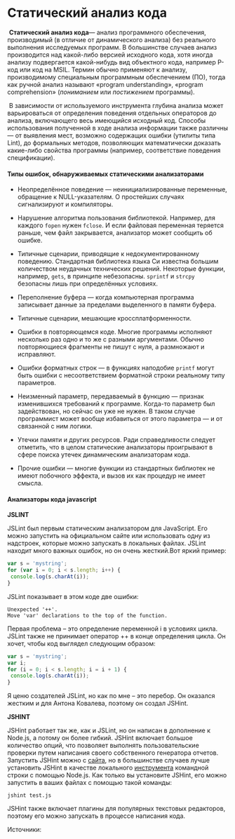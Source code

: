 # Статический анализ кода



​	**Статический анализ кода**— анализ программного обеспечения, производимый (в отличие от динамического анализа) без реального выполнения исследуемых программ. В большинстве случаев анализ производится над какой-либо версией исходного кода, хотя иногда анализу подвергается какой-нибудь вид объектного кода, например P-код или код на MSIL. Термин обычно применяют к анализу, производимому специальным программным обеспечением (ПО), тогда как ручной анализ называют «program understanding», «program comprehension» (*пониманием* или *постижением* программы).

​	В зависимости от используемого инструмента глубина анализа может варьироваться от определения поведения отдельных операторов до анализа, включающего весь имеющийся исходный код. Способы использования полученной в ходе анализа информации также различны — от выявления мест, возможно содержащих ошибки (утилиты типа Lint), до формальных методов, позволяющих математически доказать какие-либо свойства программы (например, соответствие поведения спецификации).

#### Типы ошибок, обнаруживаемых статическими анализаторами

- Неопределённое поведение — неинициализированные переменные, обращение к NULL-указателям. О простейших случаях сигнализируют и компиляторы.
- Нарушение алгоритма пользования библиотекой. Например, для каждого `fopen` нужен `fclose`. И если файловая переменная теряется раньше, чем файл закрывается, анализатор может сообщить об ошибке.
- Типичные сценарии, приводящие к недокументированному поведению. Стандартная библиотека языка Си известна большим количеством неудачных технических решений. Некоторые функции, например, `gets`, в принципе небезопасны. `sprintf` и `strcpy` безопасны лишь при определённых условиях.
- Переполнение буфера — когда компьютерная программа записывает данные за пределами выделенного в памяти буфера.

- Типичные сценарии, мешающие кроссплатформенности.
- Ошибки в повторяющемся коде. Многие программы исполняют несколько раз одно и то же с разными аргументами. Обычно повторяющиеся фрагменты не пишут с нуля, а размножают и исправляют.
- Ошибки форматных строк — в функциях наподобие `printf` могут быть ошибки с несоответствием форматной строки реальному типу параметров.
- Неизменный параметр, передаваемый в функцию — признак изменившихся требований к программе. Когда-то параметр был задействован, но сейчас он уже не нужен. В таком случае программист может вообще избавиться от этого параметра — и от связанной с ним логики.
- Утечки памяти и других ресурсов. Ради справедливости следует отметить, что в целом статические анализаторы проигрывают в сфере поиска утечек динамическим анализаторам кода.
- Прочие ошибки — многие функции из стандартных библиотек не имеют побочного эффекта, и вызов их как процедур не имеет смысла.



#### Анализаторы кода javascript

**JSLINT**

JSLint был первым статическим анализатором для JavaScript. Его можно запустить на официальном сайте или использовать одну из надстроек, которые можно запускать в локальных файлах. JSLint находит много важных ошибок, но он очень жесткий.Вот яркий пример:



```javascript
var s = 'mystring';
for (var i = 0; i < s.length; i++) {
 console.log(s.charAt(i));
}
```



JSLint показывает в этом коде две ошибки:



```
Unexpected '++'.
Move 'var' declarations to the top of the function.
```



Первая проблема – это определение переменной i в условиях цикла. JSLint также не принимает оператор ++ в конце определения цикла. Он хочет, чтобы код выглядел следующим образом:



```javascript
var s = 'mystring';
var i;
for (i = 0; i < s.length; i = i + 1) {
 console.log(s.charAt(i));
}
```



Я ценю создателей JSLint, но как по мне – это перебор. Он оказался жестким и для Антона Ковалева, поэтому он создал JSHint.

**JSHINT**

JSHint работает так же, как и JSLint, но он написан в дополнение к Node.js, а потому он более гибкий. JSHint включает большое количество опций, что позволяет выполнять пользовательские проверки путем написания своего собственного генератора отчетов.
Запустить JSHint можно с [сайта](http://jshint.com/), но в большинстве случаев лучше установить JSHint в качестве локального [инструмента](http://jshint.com/install/) командной строки с помощью Node.js. Как только вы установите JSHint, его можно запустить в ваших файлах с помощью такой команды:



```
jshint test.js
```



JSHint также включает плагины для популярных текстовых редакторов, поэтому его можно запускать в процессе написания кода.





Источники:

[wiki]: https://ru.wikipedia.org/wiki/%D0%A1%D1%82%D0%B0%D1%82%D0%B8%D1%87%D0%B5%D1%81%D0%BA%D0%B8%D0%B9_%D0%B0%D0%BD%D0%B0%D0%BB%D0%B8%D0%B7_%D0%BA%D0%BE%D0%B4%D0%B0
[habr]: https://habr.com/ru/company/paysto/blog/251277/
[8d9]: https://8d9.ru/program/jshint

